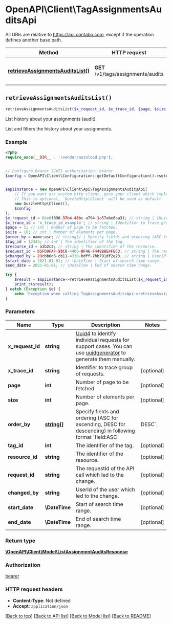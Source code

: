 # OpenAPI\Client\TagAssignmentsAuditsApi

All URIs are relative to https://api.contabo.com, except if the operation defines another base path.

| Method | HTTP request | Description |
| ------------- | ------------- | ------------- |
| [**retrieveAssignmentsAuditsList()**](TagAssignmentsAuditsApi.md#retrieveAssignmentsAuditsList) | **GET** /v1/tags/assignments/audits | List history about your assignments (audit) |


## `retrieveAssignmentsAuditsList()`

```php
retrieveAssignmentsAuditsList($x_request_id, $x_trace_id, $page, $size, $order_by, $tag_id, $resource_id, $request_id, $changed_by, $start_date, $end_date): \OpenAPI\Client\Model\ListAssignmentAuditsResponse
```

List history about your assignments (audit)

List and filters the history about your assignments.

### Example

```php
<?php
require_once(__DIR__ . '/vendor/autoload.php');


// Configure Bearer (JWT) authorization: bearer
$config = OpenAPI\Client\Configuration::getDefaultConfiguration()->setAccessToken('YOUR_ACCESS_TOKEN');


$apiInstance = new OpenAPI\Client\Api\TagAssignmentsAuditsApi(
    // If you want use custom http client, pass your client which implements `GuzzleHttp\ClientInterface`.
    // This is optional, `GuzzleHttp\Client` will be used as default.
    new GuzzleHttp\Client(),
    $config
);
$x_request_id = 04e0f898-37b4-48bc-a794-1a57abe6aa31; // string | [Uuid4](https://en.wikipedia.org/wiki/Universally_unique_identifier#Version_4_(random)) to identify individual requests for support cases. You can use [uuidgenerator](https://www.uuidgenerator.net/version4) to generate them manually.
$x_trace_id = 'x_trace_id_example'; // string | Identifier to trace group of requests.
$page = 1; // int | Number of page to be fetched.
$size = 10; // int | Number of elements per page.
$order_by = name:asc; // string[] | Specify fields and ordering (ASC for ascending, DESC for descending) in following format `field:ASC|DESC`.
$tag_id = 12345; // int | The identifier of the tag.
$resource_id = a1b2c3; // string | The identifier of the resource.
$request_id = D5FD9FAF-58C0-4406-8F46-F449B8E4FEC3; // string | The requestId of the API call which led to the change.
$changed_by = 23cbb6d6-cb11-4330-bdff-7bb791df2e23; // string | UserId of the user which led to the change.
$start_date = 2021-01-01; // \DateTime | Start of search time range.
$end_date = 2021-01-01; // \DateTime | End of search time range.

try {
    $result = $apiInstance->retrieveAssignmentsAuditsList($x_request_id, $x_trace_id, $page, $size, $order_by, $tag_id, $resource_id, $request_id, $changed_by, $start_date, $end_date);
    print_r($result);
} catch (Exception $e) {
    echo 'Exception when calling TagAssignmentsAuditsApi->retrieveAssignmentsAuditsList: ', $e->getMessage(), PHP_EOL;
}
```

### Parameters

| Name | Type | Description  | Notes |
| ------------- | ------------- | ------------- | ------------- |
| **x_request_id** | **string**| [Uuid4](https://en.wikipedia.org/wiki/Universally_unique_identifier#Version_4_(random)) to identify individual requests for support cases. You can use [uuidgenerator](https://www.uuidgenerator.net/version4) to generate them manually. | |
| **x_trace_id** | **string**| Identifier to trace group of requests. | [optional] |
| **page** | **int**| Number of page to be fetched. | [optional] |
| **size** | **int**| Number of elements per page. | [optional] |
| **order_by** | [**string[]**](../Model/string.md)| Specify fields and ordering (ASC for ascending, DESC for descending) in following format &#x60;field:ASC|DESC&#x60;. | [optional] |
| **tag_id** | **int**| The identifier of the tag. | [optional] |
| **resource_id** | **string**| The identifier of the resource. | [optional] |
| **request_id** | **string**| The requestId of the API call which led to the change. | [optional] |
| **changed_by** | **string**| UserId of the user which led to the change. | [optional] |
| **start_date** | **\DateTime**| Start of search time range. | [optional] |
| **end_date** | **\DateTime**| End of search time range. | [optional] |

### Return type

[**\OpenAPI\Client\Model\ListAssignmentAuditsResponse**](../Model/ListAssignmentAuditsResponse.md)

### Authorization

[bearer](../../README.md#bearer)

### HTTP request headers

- **Content-Type**: Not defined
- **Accept**: `application/json`

[[Back to top]](#) [[Back to API list]](../../README.md#endpoints)
[[Back to Model list]](../../README.md#models)
[[Back to README]](../../README.md)
